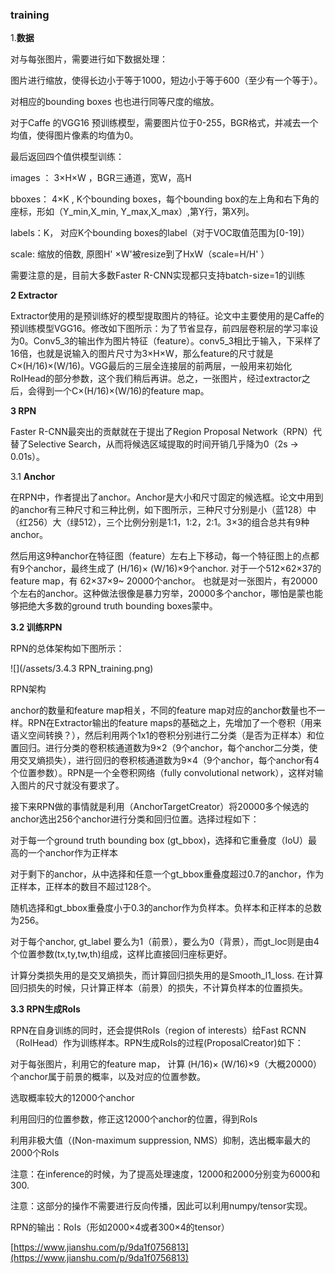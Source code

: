 ### training

1.**数据**

对与每张图片，需要进行如下数据处理：

图片进行缩放，使得长边小于等于1000，短边小于等于600（至少有一个等于）。

对相应的bounding boxes 也也进行同等尺度的缩放。

对于Caffe 的VGG16 预训练模型，需要图片位于0-255，BGR格式，并减去一个均值，使得图片像素的均值为0。

最后返回四个值供模型训练：

images ： 3×H×W ，BGR三通道，宽W，高H

bboxes： 4×K , K个bounding boxes，每个bounding box的左上角和右下角的座标，形如（Y\_min,X\_min, Y\_max,X\_max）,第Y行，第X列。

labels：K， 对应K个bounding boxes的label（对于VOC取值范围为\[0-19\]）

scale: 缩放的倍数, 原图H' ×W'被resize到了HxW（scale=H/H' ）

需要注意的是，目前大多数Faster R-CNN实现都只支持batch-size=1的训练

**2 Extractor**

Extractor使用的是预训练好的模型提取图片的特征。论文中主要使用的是Caffe的预训练模型VGG16。修改如下图所示：为了节省显存，前四层卷积层的学习率设为0。Conv5\_3的输出作为图片特征（feature）。conv5\_3相比于输入，下采样了16倍，也就是说输入的图片尺寸为3×H×W，那么feature的尺寸就是C×\(H/16\)×\(W/16\)。VGG最后的三层全连接层的前两层，一般用来初始化RoIHead的部分参数，这个我们稍后再讲。总之，一张图片，经过extractor之后，会得到一个C×\(H/16\)×\(W/16\)的feature map。

**3 RPN**

Faster R-CNN最突出的贡献就在于提出了Region Proposal Network（RPN）代替了Selective Search，从而将候选区域提取的时间开销几乎降为0（2s -&gt; 0.01s）。

3.1 **Anchor**

在RPN中，作者提出了anchor。Anchor是大小和尺寸固定的候选框。论文中用到的anchor有三种尺寸和三种比例，如下图所示，三种尺寸分别是小（蓝128）中（红256）大（绿512），三个比例分别是1:1，1:2，2:1。3×3的组合总共有9种anchor。

然后用这9种anchor在特征图（feature）左右上下移动，每一个特征图上的点都有9个anchor，最终生成了 \(H/16\)× \(W/16\)×9个anchor. 对于一个512×62×37的feature map，有 62×37×9~ 20000个anchor。 也就是对一张图片，有20000个左右的anchor。这种做法很像是暴力穷举，20000多个anchor，哪怕是蒙也能够把绝大多数的ground truth bounding boxes蒙中。

**3.2 训练RPN**

RPN的总体架构如下图所示：

![](/assets/3.4.3 RPN_training.png)

RPN架构

anchor的数量和feature map相关，不同的feature map对应的anchor数量也不一样。RPN在Extractor输出的feature maps的基础之上，先增加了一个卷积（用来语义空间转换？），然后利用两个1x1的卷积分别进行二分类（是否为正样本）和位置回归。进行分类的卷积核通道数为9×2（9个anchor，每个anchor二分类，使用交叉熵损失），进行回归的卷积核通道数为9×4（9个anchor，每个anchor有4个位置参数）。RPN是一个全卷积网络（fully convolutional network），这样对输入图片的尺寸就没有要求了。

接下来RPN做的事情就是利用（AnchorTargetCreator）将20000多个候选的anchor选出256个anchor进行分类和回归位置。选择过程如下：

对于每一个ground truth bounding box \(gt\_bbox\)，选择和它重叠度（IoU）最高的一个anchor作为正样本

对于剩下的anchor，从中选择和任意一个gt\_bbox重叠度超过0.7的anchor，作为正样本，正样本的数目不超过128个。

随机选择和gt\_bbox重叠度小于0.3的anchor作为负样本。负样本和正样本的总数为256。

对于每个anchor, gt\_label 要么为1（前景），要么为0（背景），而gt\_loc则是由4个位置参数\(tx,ty,tw,th\)组成，这样比直接回归座标更好。

计算分类损失用的是交叉熵损失，而计算回归损失用的是Smooth\_l1\_loss. 在计算回归损失的时候，只计算正样本（前景）的损失，不计算负样本的位置损失。

**3.3 RPN生成RoIs**

RPN在自身训练的同时，还会提供RoIs（region of interests）给Fast RCNN（RoIHead）作为训练样本。RPN生成RoIs的过程\(ProposalCreator\)如下：

对于每张图片，利用它的feature map， 计算 \(H/16\)× \(W/16\)×9（大概20000）个anchor属于前景的概率，以及对应的位置参数。

选取概率较大的12000个anchor

利用回归的位置参数，修正这12000个anchor的位置，得到RoIs

利用非极大值（\(Non-maximum suppression, NMS）抑制，选出概率最大的2000个RoIs

注意：在inference的时候，为了提高处理速度，12000和2000分别变为6000和300.

注意：这部分的操作不需要进行反向传播，因此可以利用numpy/tensor实现。

RPN的输出：RoIs（形如2000×4或者300×4的tensor）

[https://www.jianshu.com/p/9da1f0756813](https://www.jianshu.com/p/9da1f0756813)

